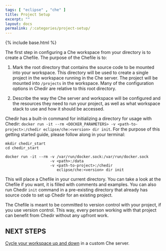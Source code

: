 ```yaml
---
tags: [ "eclipse" , "che" ]
title: Project Setup
excerpt: ""
layout: docs
permalink: /:categories/project-setup/
---
```

{% include base.html %}

The first step in configuring a Che workspace from your directory is to create a Chefile. The purpose of the Chefile is to:
1. Mark the root directory that contains the source code to be mounted into your workspace. This directory will be used to create a single project in the workspace running in the Che server. The project will be mounted into `/projects` in the workspace. Many of the configuration options in Chedir are relative to this root directory.

2. Describe the way the Che server and workspace will be configured and the resources they need to run your project, as well as what workspace stack to use and how it should be accessed.

Chedir has a built-in command for initializing a directory for usage with Chedir: `docker run -it --rm <DOCKER_PARAMETERS> -v <path-to-project>:/chedir eclipse/che:<version> dir init`. For the purpose of this getting started guide, please follow along in your terminal:
```shell  
mkdir chedir_start
cd chedir_start

docker run -it --rm -v /var/run/docker.sock:/var/run/docker.sock
                    -v <path>:/data
                    -v <path-to-project>:/chedir
                       eclipse/che:<version> dir init
```

This will place a Chefile in your current directory. You can take a look at the Chefile if you want, it is filled with comments and examples. You can also run Chedir `init` command in a pre-existing directory that already has source code to set up Chedir for an existing project.

The Chefile is meant to be committed to version control with your project, if you use version control. This way, every person working with that project can benefit from Chedir without any upfront work.


## NEXT STEPS
[Cycle your workspace up and down]({{base}}/docs/chedir/up-and-down/index.html) in a custom Che server.
